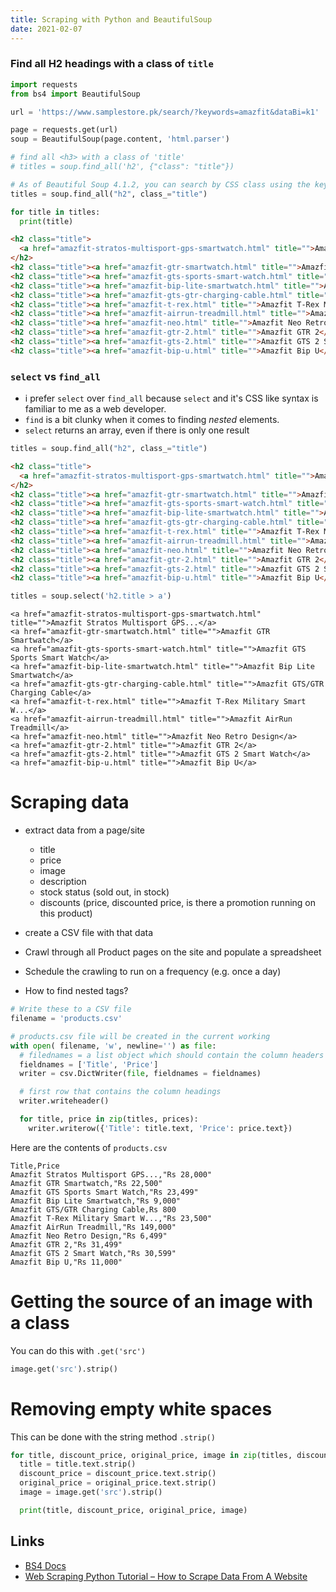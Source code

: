 ```yaml
---
title: Scraping with Python and BeautifulSoup
date: 2021-02-07
---
```


### Find all H2 headings with a class of `title`

```py
import requests
from bs4 import BeautifulSoup

url = 'https://www.samplestore.pk/search/?keywords=amazfit&dataBi=k1'

page = requests.get(url)
soup = BeautifulSoup(page.content, 'html.parser')

# find all <h3> with a class of 'title'
# titles = soup.find_all('h2', {"class": "title"})

# As of Beautiful Soup 4.1.2, you can search by CSS class using the keyword argument class_:
titles = soup.find_all("h2", class_="title")

for title in titles:
  print(title)
```

```html
<h2 class="title">
  <a href="amazfit-stratos-multisport-gps-smartwatch.html" title="">Amazfit Stratos Multisport GPS...</a>
</h2>
<h2 class="title"><a href="amazfit-gtr-smartwatch.html" title="">Amazfit GTR Smartwatch</a></h2>
<h2 class="title"><a href="amazfit-gts-sports-smart-watch.html" title="">Amazfit GTS Sports Smart Watch</a></h2>
<h2 class="title"><a href="amazfit-bip-lite-smartwatch.html" title="">Amazfit Bip Lite Smartwatch</a></h2>
<h2 class="title"><a href="amazfit-gts-gtr-charging-cable.html" title="">Amazfit GTS/GTR Charging Cable</a></h2>
<h2 class="title"><a href="amazfit-t-rex.html" title="">Amazfit T-Rex Military Smart W...</a></h2>
<h2 class="title"><a href="amazfit-airrun-treadmill.html" title="">Amazfit AirRun Treadmill</a></h2>
<h2 class="title"><a href="amazfit-neo.html" title="">Amazfit Neo Retro Design</a></h2>
<h2 class="title"><a href="amazfit-gtr-2.html" title="">Amazfit GTR 2</a></h2>
<h2 class="title"><a href="amazfit-gts-2.html" title="">Amazfit GTS 2 Smart Watch</a></h2>
<h2 class="title"><a href="amazfit-bip-u.html" title="">Amazfit Bip U</a></h2>
```

### `select` vs `find_all`

- i prefer `select` over `find_all` because `select` and it's CSS like syntax is familiar to me as a web developer.
- `find` is a bit clunky when it comes to finding _nested_ elements.
- `select` returns an array, even if there is only one result

```py
titles = soup.find_all("h2", class_="title")
```

```html
<h2 class="title">
  <a href="amazfit-stratos-multisport-gps-smartwatch.html" title="">Amazfit Stratos Multisport GPS...</a>
</h2>
<h2 class="title"><a href="amazfit-gtr-smartwatch.html" title="">Amazfit GTR Smartwatch</a></h2>
<h2 class="title"><a href="amazfit-gts-sports-smart-watch.html" title="">Amazfit GTS Sports Smart Watch</a></h2>
<h2 class="title"><a href="amazfit-bip-lite-smartwatch.html" title="">Amazfit Bip Lite Smartwatch</a></h2>
<h2 class="title"><a href="amazfit-gts-gtr-charging-cable.html" title="">Amazfit GTS/GTR Charging Cable</a></h2>
<h2 class="title"><a href="amazfit-t-rex.html" title="">Amazfit T-Rex Military Smart W...</a></h2>
<h2 class="title"><a href="amazfit-airrun-treadmill.html" title="">Amazfit AirRun Treadmill</a></h2>
<h2 class="title"><a href="amazfit-neo.html" title="">Amazfit Neo Retro Design</a></h2>
<h2 class="title"><a href="amazfit-gtr-2.html" title="">Amazfit GTR 2</a></h2>
<h2 class="title"><a href="amazfit-gts-2.html" title="">Amazfit GTS 2 Smart Watch</a></h2>
<h2 class="title"><a href="amazfit-bip-u.html" title="">Amazfit Bip U</a></h2>
```

```py
titles = soup.select('h2.title > a')
```

```
<a href="amazfit-stratos-multisport-gps-smartwatch.html" title="">Amazfit Stratos Multisport GPS...</a>
<a href="amazfit-gtr-smartwatch.html" title="">Amazfit GTR Smartwatch</a>
<a href="amazfit-gts-sports-smart-watch.html" title="">Amazfit GTS Sports Smart Watch</a>
<a href="amazfit-bip-lite-smartwatch.html" title="">Amazfit Bip Lite Smartwatch</a>
<a href="amazfit-gts-gtr-charging-cable.html" title="">Amazfit GTS/GTR Charging Cable</a>
<a href="amazfit-t-rex.html" title="">Amazfit T-Rex Military Smart W...</a>
<a href="amazfit-airrun-treadmill.html" title="">Amazfit AirRun Treadmill</a>
<a href="amazfit-neo.html" title="">Amazfit Neo Retro Design</a>
<a href="amazfit-gtr-2.html" title="">Amazfit GTR 2</a>
<a href="amazfit-gts-2.html" title="">Amazfit GTS 2 Smart Watch</a>
<a href="amazfit-bip-u.html" title="">Amazfit Bip U</a>
```

# Scraping data

- extract data from a page/site

  - title
  - price
  - image
  - description
  - stock status (sold out, in stock)
  - discounts (price, discounted price, is there a promotion running on this product)

- create a CSV file with that data
- Crawl through all Product pages on the site and populate a spreadsheet
- Schedule the crawling to run on a frequency (e.g. once a day)

- How to find nested tags?

```py
# Write these to a CSV file
filename = 'products.csv'

# products.csv file will be created in the current working
with open( filename, 'w', newline='') as file:
  # filednames = a list object which should contain the column headers specifying the order in which data should be written in the CSV file
  fieldnames = ['Title', 'Price']
  writer = csv.DictWriter(file, fieldnames = fieldnames)

  # first row that contains the column headings
  writer.writeheader()

  for title, price in zip(titles, prices):
    writer.writerow({'Title': title.text, 'Price': price.text})
```

Here are the contents of `products.csv`

```csv
Title,Price
Amazfit Stratos Multisport GPS...,"Rs 28,000"
Amazfit GTR Smartwatch,"Rs 22,500"
Amazfit GTS Sports Smart Watch,"Rs 23,499"
Amazfit Bip Lite Smartwatch,"Rs 9,000"
Amazfit GTS/GTR Charging Cable,Rs 800
Amazfit T-Rex Military Smart W...,"Rs 23,500"
Amazfit AirRun Treadmill,"Rs 149,000"
Amazfit Neo Retro Design,"Rs 6,499"
Amazfit GTR 2,"Rs 31,499"
Amazfit GTS 2 Smart Watch,"Rs 30,599"
Amazfit Bip U,"Rs 11,000"
```

# Getting the source of an image with a class

You can do this with `.get('src')`

```py
image.get('src').strip()
```

# Removing empty white spaces

This can be done with the string method `.strip()`

```py
for title, discount_price, original_price, image in zip(titles, discount_prices, original_prices, images):
  title = title.text.strip()
  discount_price = discount_price.text.strip()
  original_price = original_price.text.strip()
  image = image.get('src').strip()

  print(title, discount_price, original_price, image)
```

## Links

- [BS4 Docs](https://www.crummy.com/software/BeautifulSoup/bs4/doc)
- [Web Scraping Python Tutorial – How to Scrape Data From A Website](https://www.freecodecamp.org/news/web-scraping-python-tutorial-how-to-scrape-data-from-a-website/)
